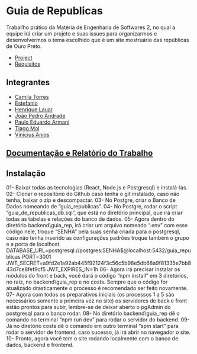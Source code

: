 # Guia de Republicas
Traballho prático da Matéria de Engenharia de Softwares 2, no qual a equipe irá criar um projeto e suas issues para organizarmos e desenvolvermos o tema escolhido que é um site mostruário das repúblicas de  Ouro Preto.
* [Project](https://github.com/users/Vianjus/projects/1)
* [Requisitos](https://github.com/Vianjus/guia-de-republicas/edit/main/docs/requisitos.md)
## Integrantes
* [Camila Torres](https://github.com/Camilatda)
* [Estefanio](https://github.com/estefanio-git)
* [Henrique Lauar](https://github.com/henriquelauar)
* [João Pedro Andrade](https://github.com/Jpcarvalhoxx)
* [Paulo Eduardo Armani](https://github.com/pauloearmani)
* [Tiago Mol](https://github.com/tiagoqwert)
* [Vinicius Anjos](https://github.com/Vianjus)

## [Documentação e Relatório do Trabalho](https://github.com/Vianjus/guia-de-republicas/edit/main/docs/Documentação_Guia_de_Repúblicas.pdf)
  
## Instalação

01- Baixar todas as tecnologias (React, Node.js e Postgresql) e instalá-las.
02- Clonar o repositório do Github caso tenha o git instalado, caso não tenha, baixar o zip e descompactar.
03- No Postgre, criar o Banco de Dados nomeando de “guia_republicas”.
04- No Postgre, rodar o script “guia_de_republicas_db.sql”, que está no diretório principal, que irá criar todas as tabelas e   relações do banco de dados.
05- Agora dentro do diretório backend\guia_rep, irá criar um arquivo nomeado “.env” com esse código nele, troque “SENHA” pela suas senha criada para o postgresql, caso não tenha inserido as configurações padrões troque também o grupo e a porta de localhost.
  DATABASE_URL=postgresql://postgres:SENHA$@localhost:5432/guia_republicas
  PORT=3001
  JWT_SECRET=a9fd2e1a92ab445f92124f3c56c5b98e5db68a9f81335e7bb843d7ce8fef9cf5
  JWT_EXPIRES_IN=1h
06- Agora irá precisar instalar os módulos do front e back, você dará o código “npm install” em 3 diretórios, no raiz, no backend\guia_rep e no costs. Sempre que o código for atualizado drasticamente o processo é recomendado ser feito novamente.
07- Agora com todos os preparativos iniciais (os processos 1 a 5 são necessários somente a primeira vez no site) os servidores de back e front estão prontos para subir, lembre-se de deixar aberto o pgAdmin do postgresql para o banco rodar.
08- No diretório backend\guia_rep dê o comando no terminal “npm run dev” para rodar o servidor do backend.
09- Já no diretório costs dê o comando em outro terminal “spm start” para rodar o servidor de frontend, caso sucesso, já irá abrir no navegador o site.
10- Pronto, agora você tem o site rodando localmente com o banco de dados, backend e frontend.